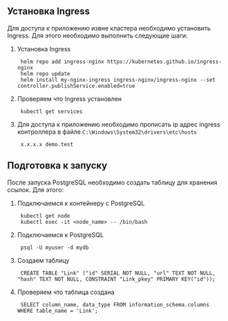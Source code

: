 ## Установка Ingress
Для доступа к приложению извне кластера необходимо установить Ingress. Для этого необходимо выполнить следующие шаги:

1. Установка Ingress

        helm repo add ingress-nginx https://kubernetes.github.io/ingress-nginx
        helm repo update
        helm install my-nginx-ingress ingress-nginx/ingress-nginx --set controller.publishService.enabled=true

1. Проверяем что Ingress установлен

        kubectl get services

1. Для доступа к приложению необходимо прописать ip адрес ingress контроллера в файле `C:\Windows\System32\drivers\etc\hosts`

        x.x.x.x demo.test

## Подготовка к запуску
После запуска PostgreSQL необходимо создать таблицу для хранения ссылок. Для этого:

1. Подключаемся к контейнеру с PostgreSQL
    
        kubectl get node
        kubectl exec -it <node_name> -- /bin/bash
1. Подключаемся к PostgreSQL

        psql -U myuser -d mydb

1. Создаем таблицу

        CREATE TABLE "Link" ("id" SERIAL NOT NULL, "url" TEXT NOT NULL, "hash" TEXT NOT NULL, CONSTRAINT "Link_pkey" PRIMARY KEY("id"));

1. Проверяем что таблица создана

        SELECT column_name, data_type FROM information_schema.columns WHERE table_name = 'Link';